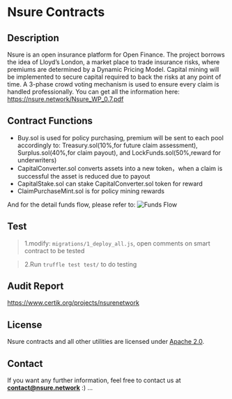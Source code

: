 # Nsure Contracts

## Description

Nsure is an open insurance platform for Open Finance. The project borrows the idea of Lloyd’s London, a market place to trade insurance risks, where premiums are determined by a Dynamic Pricing Model. Capital mining will be implemented to secure capital required to back the risks at any point of time. A 3-phase crowd voting mechanism is used to ensure every claim is handled professionally. You can get all the information here: https://nsure.network/Nsure_WP_0.7.pdf

## Contract Functions

* Buy.sol is used for policy purchasing, premium will be sent to each pool accordingly to: Treasury.sol(10%,for future claim assessment), Surplus.sol(40%,for claim payout), and LockFunds.sol(50%,reward for underwriters)
* CapitalConverter.sol converts assets into a new token，when a claim is successful the asset is reduced due to payout
* CapitalStake.sol can stake CapitalConverter.sol token for reward
* ClaimPurchaseMint.sol is for policy mining rewards

And for the detail funds flow, please refer to: ![Funds Flow](https://firebasestorage.googleapis.com/v0/b/gitbook-28427.appspot.com/o/assets%2F-MLmCwj9hbzeKCknH9fG%2F-MUrz4HBAvAgugsIz0XS%2F-MUrzbodZp-8BoAp0g2s%2Ffunds_flow.jpg?alt=media&token=2d6c85be-94ce-4651-b9ac-f2cef9caaa88)



## Test

> 1.modify: `migrations/1_deploy_all.js`, open comments on smart contract to be tested

> 2.Run `truffle test test/` to do testing

## Audit Report
https://www.certik.org/projects/nsurenetwork

## License
Nsure contracts and all other utilities are licensed under [Apache 2.0](LICENSE).

## Contact
If you want any further information, feel free to contact us at **contact@nsure.network** :) ...
